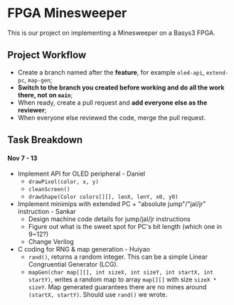 # FPGA Minesweeper
This is our project on implementing a Minesweeper on a Basys3 FPGA.

## Project Workflow
- Create a branch named after the **feature**, for example `oled-api`, `extend-pc`, `map-gen`;
- **Switch to the branch you created before working and do all the work there, not on `main`**;
- When ready, create a pull request and **add everyone else as the reviewer**;
- When everyone else reviewed the code, merge the pull request.

## Task Breakdown

#### Nov 7 - 13
- Implement API for OLED peripheral - Daniel
  - `drawPixel(color, x, y)`
  - `cleanScreen()`
  - `drawShape(Color colors[][], lenX, lenY, x0, y0)`
- Implement minimips with extended PC + "absolute jump"/"jal/jr" instruction - Sankar
  - Design machine code details for jump/jal/jr instructions
  - Figure out what is the sweet spot for PC's bit length (which one in 9~12?)
  - Change Verilog
- C coding for RNG & map generation - Huiyao
  - `rand()`, returns a random integer. This can be a simple Linear Congruential Generator (LCG).
  - `mapGen(char map[][], int sizeX, int sizeY, int startX, int startY)`, writes a random map to array `map[][]` with size `sizeX * sizeY`. Map generated guarantees there are no mines around `(startX, startY)`. Should use `rand()` we wrote.

  
